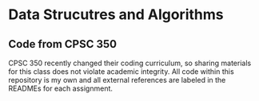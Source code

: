 # Data Strucutres and Algorithms
## Code from CPSC 350

CPSC 350 recently changed their coding curriculum, so sharing materials for this class does not violate academic integrity. All code within this repository is my own and all external references are labeled in the READMEs for each assignment. 
